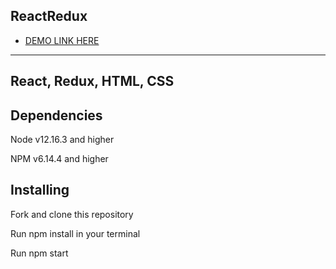 ## ReactRedux

- [DEMO LINK HERE](https://yulyavav.github.io/react-redux-api/)

------------------------------------------
React, Redux, HTML, CSS
-----------------------------------

Dependencies
-----------------------------------

Node v12.16.3 and higher

NPM v6.14.4 and higher


Installing
-----------------------------------

Fork and clone this repository

Run npm install in your terminal

Run npm start
